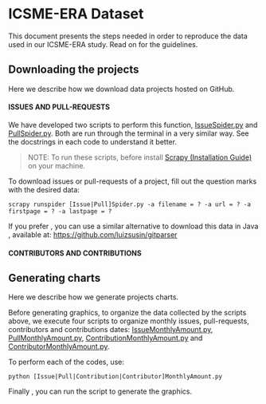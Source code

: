 # ICSME-ERA Dataset
This document presents the steps needed in order to reproduce the data used in our ICSME-ERA study. Read on for the guidelines.

## Downloading the projects
Here we describe how we download data projects hosted on GitHub.
#### ISSUES AND PULL-REQUESTS
We have developed two scripts to perform this function, [IssueSpider.py](https://github.com/fronchetti/ICSME-ERA-Dataset/blob/master/IssueSpider.py) and [PullSpider.py](https://github.com/fronchetti/ICSME-ERA-Dataset/blob/master/PullSpider.py). Both are run through the terminal in a very similar way. See the docstrings in each code to understand it better.

> NOTE: To run these scripts, before install [Scrapy (Installation Guide)](http://doc.scrapy.org/en/latest/intro/install.html) on your machine.

To download issues or pull-requests of a project, fill out the question marks with the desired data:

`scrapy runspider [Issue|Pull]Spider.py -a filename = ? -a url = ? -a firstpage = ? -a lastpage = ?`

If you prefer , you can use a similar alternative to download this data in Java , available at:
https://github.com/luizsusin/gitparser

#### CONTRIBUTORS AND CONTRIBUTIONS

## Generating charts
Here we describe how we generate projects charts.

Before generating graphics, to organize the data collected by the scripts above, we execute four scripts to organize monthly issues, pull-requests, contributors and contributions dates: [IssueMonthlyAmount.py](https://github.com/fronchetti/ICSME-ERA-Dataset/blob/master/IssueMonthlyAmount.py), [PullMonthlyAmount.py](https://github.com/fronchetti/ICSME-ERA-Dataset/blob/master/PullMonthlyAmount.py),
[ContributionMonthlyAmount.py](https://github.com/fronchetti/ICSME-ERA-Dataset/blob/master/ContributionMonthlyAmount.py) and [ContributorMonthlyAmount.py](https://github.com/fronchetti/ICSME-ERA-Dataset/blob/master/ContributorMonthlyAmount.py).

To perform each of the codes, use:

`python [Issue|Pull|Contribution|Contributor]MonthlyAmount.py`


Finally , you can run the script to generate the graphics.





